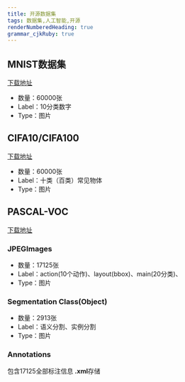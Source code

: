 ```yaml
---
title: 开源数据集
tags: 数据集,人工智能,开源
renderNumberedHeading: true
grammar_cjkRuby: true
---
```


## MNIST数据集
[下载地址](http://yann.lecun.com/exdb/mnist/)
- 数量：60000张
- Label：10分类数字
- Type：图片

## CIFA10/CIFA100
[下载地址](http://www.cs.toronto.edu/~kriz/cifar.html)
- 数量：60000张
- Label：十类（百类）常见物体
- Type：图片

## PASCAL-VOC
[下载地址](http://host.robots.ox.ac.uk/pascal/VOC/)
### JPEGImages
- 数量：17125张
- Label：action(10个动作)、layout(bbox)、main(20分类)、
- Type：图片

### Segmentation Class(Object)
- 数量：2913张
- Label：语义分割、实例分割
- Type：图片

### Annotations
包含17125全部标注信息 **.xml**存储
